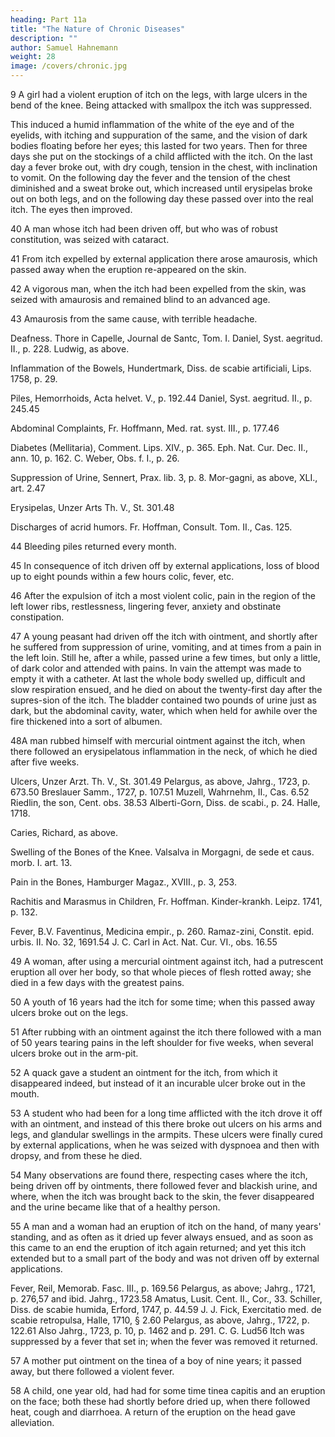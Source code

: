 ```yaml
---
heading: Part 11a
title: "The Nature of Chronic Diseases"
description: ""
author: Samuel Hahnemann
weight: 28
image: /covers/chronic.jpg
---
```



9 A girl had a violent eruption of itch on the legs, with large ulcers in the bend of the knee. Being attacked with smallpox the itch was suppressed. 

This induced a humid inflammation of the white of the eye and of the eyelids, with itching and suppuration of the same, and the vision of dark bodies floating before her eyes; this lasted for two years. Then for three days she put on the stockings of a child afflicted with the itch. On the last day a fever broke out, with dry cough, tension in the chest, with inclination to vomit. On the following day the fever and the tension of the chest diminished and a sweat broke out, which increased until erysipelas broke out on both legs, and on the following day these passed over into the real itch. The eyes then improved.

40 A man whose itch had been driven off, but who was of robust constitution, was seized with cataract.

41 From itch expelled by external application there arose amaurosis, which passed away when the eruption re-appeared on the skin.

42 A vigorous man, when the itch had been expelled from the skin, was seized with amaurosis and remained blind to an advanced age.

43 Amaurosis from the same cause, with terrible headache.

Deafness. Thore in Capelle, Journal de Santc, Tom. I. Daniel, Syst. aegritud. II., p. 228. Ludwig, as above.

Inflammation of the Bowels, Hundertmark, Diss. de scabie artificiali, Lips. 1758, p. 29.

Piles, Hemorrhoids, Acta helvet. V., p. 192.44 Daniel, Syst. aegritud. II., p. 245.45

Abdominal Complaints, Fr. Hoffmann, Med. rat. syst. III., p. 177.46

Diabetes (Mellitaria), Comment. Lips. XIV., p. 365. Eph. Nat. Cur. Dec. II., ann. 10, p. 162. C. Weber, Obs. f. I., p. 26.

Suppression of Urine, Sennert, Prax. lib. 3, p. 8. Mor-gagni, as above, XLI., art. 2.47

Erysipelas, Unzer Arts Th. V., St. 301.48

Discharges of acrid humors. Fr. Hoffman, Consult. Tom. II., Cas. 125.

44 Bleeding piles returned every month.

45 In consequence of itch driven off by external applications, loss of blood up to eight pounds within a few hours colic, fever, etc.

46 After the expulsion of itch a most violent colic, pain in the region of the left lower ribs, restlessness, lingering fever, anxiety and obstinate constipation.

47 A young peasant had driven off the itch with ointment, and shortly after he suffered from suppression of urine, vomiting, and at times from a pain in the left loin. Still he, after a while, passed urine a few times, but only a little, of dark color and attended with pains. In vain the attempt was made to empty it with a catheter. At last the whole body swelled up, difficult and slow respiration ensued, and he died on about the twenty-first day after the supres-sion of the itch. The bladder contained two pounds of urine just as dark, but the abdominal cavity, water, which when held for awhile over the fire thickened into a sort of albumen.

48A man rubbed himself with mercurial ointment against the itch, when there followed an erysipelatous inflammation in the neck, of which he died after five weeks.

Ulcers, Unzer Arzt. Th. V., St. 301.49 Pelargus, as above, Jahrg., 1723, p. 673.50 Breslauer Samm., 1727, p. 107.51 Muzell, Wahrnehm, II., Cas. 6.52 Riedlin, the son, Cent. obs. 38.53 Alberti-Gorn, Diss. de scabi., p. 24. Halle, 1718.

Caries, Richard, as above.

Swelling of the Bones of the Knee. Valsalva in Morgagni, de sede et caus. morb. I. art. 13.

Pain in the Bones, Hamburger Magaz., XVIII., p. 3, 253.

Rachitis and Marasmus in Children, Fr. Hoffman. Kinder-krankh. Leipz. 1741, p. 132.

Fever, B.V. Faventinus, Medicina empir., p. 260. Ramaz-zini, Constit. epid. urbis. II. No. 32, 1691.54 J. C. Carl in Act. Nat. Cur. VI., obs. 16.55

49 A woman, after using a mercurial ointment against itch, had a putrescent eruption all over her body, so that whole pieces of flesh rotted away; she died in a few days with the greatest pains.

50 A youth of 16 years had the itch for some time; when this passed away ulcers broke out on the legs.

51 After rubbing with an ointment against the itch there followed with a man of 50 years tearing pains in the left shoulder for five weeks, when several ulcers broke out in the arm-pit.

52 A quack gave a student an ointment for the itch, from which it disappeared indeed, but instead of it an incurable ulcer broke out in the mouth.

53 A student who had been for a long time afflicted with the itch drove it off with an ointment, and instead of this there broke out ulcers on his arms and legs, and glandular swellings in the armpits. These ulcers were finally cured by external applications, when he was seized with dyspnoea and then with dropsy, and from these he died.

54 Many observations are found there, respecting cases where the itch, being driven off by ointments, there followed fever and blackish urine, and where, when the itch was brought back to the skin, the fever disappeared and the urine became like that of a healthy person.

55 A man and a woman had an eruption of itch on the hand, of many years' standing, and as often as it dried up fever always ensued, and as soon as this came to an end the eruption of itch again returned; and yet this itch extended but to a small part of the body and was not driven off by external applications.

Fever, Reil, Memorab. Fasc. III., p. 169.56 Pelargus, as above; Jahrg., 1721, p. 276,57 and ibid. Jahrg., 1723.58 Amatus, Lusit. Cent. II., Cor., 33. Schiller, Diss. de scabie humida, Erford, 1747, p. 44.59 J. J. Fick, Exercitatio med. de scabie retropulsa, Halle, 1710, § 2.60 Pelargus, as above, Jahrg., 1722, p. 122.61 Also Jahrg., 1723, p. 10, p. 1462 and p. 291. C. G. Lud56 Itch was suppressed by a fever that set in; when the fever was removed it returned.

57 A mother put ointment on the tinea of a boy of nine years; it passed away, but there followed a violent fever.

58 A child, one year old, had had for some time tinea capitis and an eruption on the face; both these had shortly before dried up, when there followed heat, cough and diarrhoea. A return of the eruption on the head gave alleviation.

 